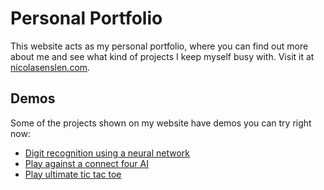 # Personal Portfolio
This website acts as my personal portfolio, where you can find out more about me and see what kind of projects I keep myself busy with. Visit it at [nicolasenslen.com](http://nicolasenslen.com/).

## Demos
Some of the projects shown on my website have demos you can try right now:
- [Digit recognition using a neural network](http://nicolasenslen.com/projects/demos/digit-recognition/)
- [Play against a connect four AI](http://nicolasenslen.com/projects/demos/connect-four/)
- [Play ultimate tic tac toe](http://nicolasenslen.com/projects/demos/ultimate-tic-tac-toe/)
